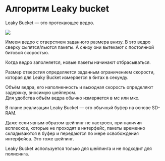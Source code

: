 # Алгоритм Leaky bucket

Leaky Bucket — это протекающее ведро.

![](../../../.gitbook/assets/image-26.png)

Имеем ведро с отверстием заданного размера внизу. В это ведро сверху сыпятся/льются пакеты. А снизу они вытекают с постоянной битовой скоростью.

Когда ведро заполняется, новые пакеты начинают отбрасываться.

Размер отверстия определяется заданным ограничением скорости, которая для Leaky Bucket измеряется в битах в секунду.

Объём ведра, его наполненность и выходная скорость определяют задержку, вносимую шейпером.  
Для удобства объём ведра обычно измеряется в мс или мкс.

В плане реализации Leaky Bucket — это обычный буфер на основе SD-RAM.

Даже если явным образом шейпинг не настроен, при наличии всплесков, которые не проходят в интерфейс, пакеты временно складываются в буфер и передаются по мере освобождения интерфейса. Это тоже шейпинг.

Leaky Bucket используется только для шейпинга и не подходит для полисинга.

